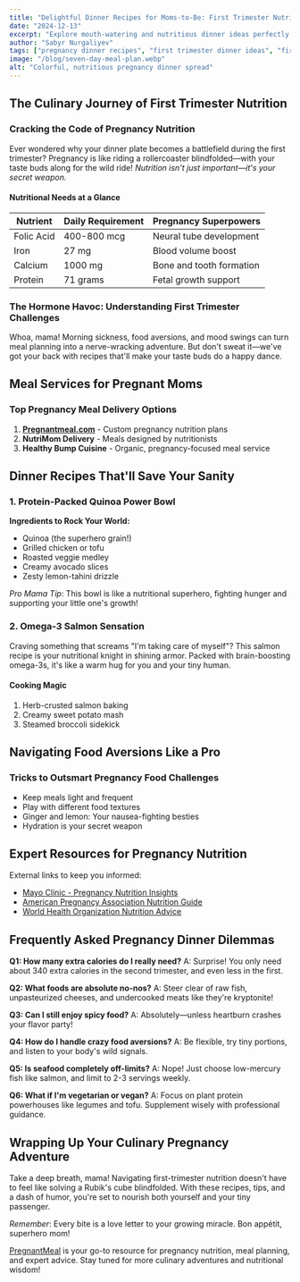 ```yaml
---
title: "Delightful Dinner Recipes for Moms-to-Be: First Trimester Nutrition Decoded"
date: "2024-12-13"
excerpt: "Explore mouth-watering and nutritious dinner ideas perfectly crafted for expectant mothers navigating the challenges of early pregnancy."
author: "Sabyr Nurgaliyev"
tags: ["pregnancy dinner recipes", "first trimester dinner ideas", "first trimester pregnancy recipes", "first trimester pregnant meal"]
image: "/blog/seven-day-meal-plan.webp"
alt: "Colorful, nutritious pregnancy dinner spread"
---
```


## The Culinary Journey of First Trimester Nutrition

### Cracking the Code of Pregnancy Nutrition

Ever wondered why your dinner plate becomes a battlefield during the first trimester? Pregnancy is like riding a rollercoaster blindfolded—with your taste buds along for the wild ride! *Nutrition isn't just important—it's your secret weapon.*

#### Nutritional Needs at a Glance

| Nutrient | Daily Requirement | Pregnancy Superpowers |
|----------|-------------------|----------------------|
| Folic Acid | 400-800 mcg | Neural tube development |
| Iron | 27 mg | Blood volume boost |
| Calcium | 1000 mg | Bone and tooth formation |
| Protein | 71 grams | Fetal growth support |

### The Hormone Havoc: Understanding First Trimester Challenges

Whoa, mama! Morning sickness, food aversions, and mood swings can turn meal planning into a nerve-wracking adventure. But don't sweat it—we've got your back with recipes that'll make your taste buds do a happy dance.

## Meal Services for Pregnant Moms

### Top Pregnancy Meal Delivery Options

1. **[Pregnantmeal.com](https://pregnantmeal.com)** - Custom pregnancy nutrition plans
2. **NutriMom Delivery** - Meals designed by nutritionists
3. **Healthy Bump Cuisine** - Organic, pregnancy-focused meal service

## Dinner Recipes That'll Save Your Sanity

### 1. Protein-Packed Quinoa Power Bowl

**Ingredients to Rock Your World:**
- Quinoa (the superhero grain!)
- Grilled chicken or tofu
- Roasted veggie medley
- Creamy avocado slices
- Zesty lemon-tahini drizzle

*Pro Mama Tip*: This bowl is like a nutritional superhero, fighting hunger and supporting your little one's growth!

### 2. Omega-3 Salmon Sensation

Craving something that screams "I'm taking care of myself"? This salmon recipe is your nutritional knight in shining armor. Packed with brain-boosting omega-3s, it's like a warm hug for you and your tiny human.

#### Cooking Magic
1. Herb-crusted salmon baking
2. Creamy sweet potato mash
3. Steamed broccoli sidekick

## Navigating Food Aversions Like a Pro

### Tricks to Outsmart Pregnancy Food Challenges

- Keep meals light and frequent
- Play with different food textures
- Ginger and lemon: Your nausea-fighting besties
- Hydration is your secret weapon

## Expert Resources for Pregnancy Nutrition

External links to keep you informed:
- [Mayo Clinic - Pregnancy Nutrition Insights](https://www.mayoclinic.org/healthy-lifestyle/pregnancy-week-by-week/in-depth/pregnancy-nutrition/art-20043844)
- [American Pregnancy Association Nutrition Guide](https://americanpregnancy.org/healthy-pregnancy/pregnancy-nutrition/)
- [World Health Organization Nutrition Advice](https://www.who.int/health-topics/nutrition)

## Frequently Asked Pregnancy Dinner Dilemmas

**Q1: How many extra calories do I really need?**
A: Surprise! You only need about 340 extra calories in the second trimester, and even less in the first.

**Q2: What foods are absolute no-nos?**
A: Steer clear of raw fish, unpasteurized cheeses, and undercooked meats like they're kryptonite!

**Q3: Can I still enjoy spicy food?**
A: Absolutely—unless heartburn crashes your flavor party!

**Q4: How do I handle crazy food aversions?**
A: Be flexible, try tiny portions, and listen to your body's wild signals.

**Q5: Is seafood completely off-limits?**
A: Nope! Just choose low-mercury fish like salmon, and limit to 2-3 servings weekly.

**Q6: What if I'm vegetarian or vegan?**
A: Focus on plant protein powerhouses like legumes and tofu. Supplement wisely with professional guidance.

## Wrapping Up Your Culinary Pregnancy Adventure

Take a deep breath, mama! Navigating first-trimester nutrition doesn't have to feel like solving a Rubik's cube blindfolded. With these recipes, tips, and a dash of humor, you're set to nourish both yourself and your tiny passenger.

*Remember*: Every bite is a love letter to your growing miracle. Bon appétit, superhero mom!

[PregnantMeal](https://pregnantmeal.com) is your go-to resource for pregnancy nutrition, meal planning, and expert advice. Stay tuned for more culinary adventures and nutritional wisdom!